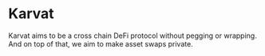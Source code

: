 # Karvat
Karvat aims to be a cross chain DeFi protocol without pegging or wrapping. And on top of that, we aim to make asset swaps private. 

